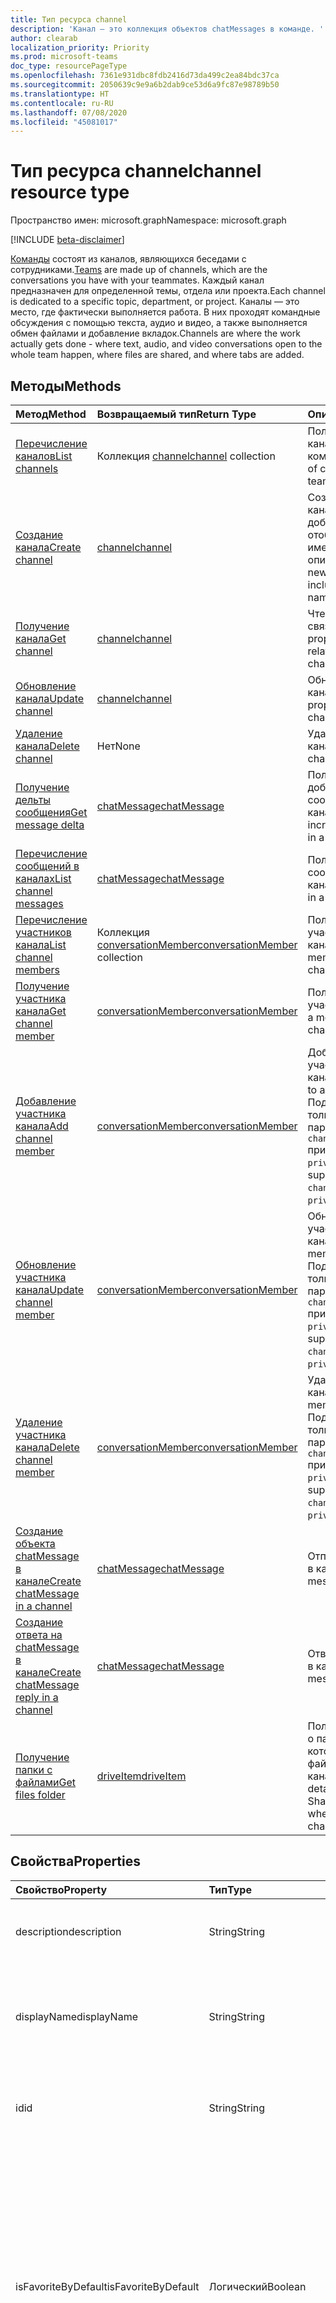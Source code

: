 ```yaml
---
title: Тип ресурса channel
description: 'Канал — это коллекция объектов chatMessages в команде. '
author: clearab
localization_priority: Priority
ms.prod: microsoft-teams
doc_type: resourcePageType
ms.openlocfilehash: 7361e931dbc8fdb2416d73da499c2ea84bdc37ca
ms.sourcegitcommit: 2050639c9e9a6b2dab9ce53d6a9fc87e98789b50
ms.translationtype: HT
ms.contentlocale: ru-RU
ms.lasthandoff: 07/08/2020
ms.locfileid: "45081017"
---
```

# <a name="channel-resource-type"></a><span data-ttu-id="54a5d-103">Тип ресурса channel</span><span class="sxs-lookup"><span data-stu-id="54a5d-103">channel resource type</span></span>

<span data-ttu-id="54a5d-104">Пространство имен: microsoft.graph</span><span class="sxs-lookup"><span data-stu-id="54a5d-104">Namespace: microsoft.graph</span></span>

[!INCLUDE [beta-disclaimer](../../includes/beta-disclaimer.md)]

<span data-ttu-id="54a5d-105">[Команды](../resources/team.md) состоят из каналов, являющихся беседами с сотрудниками.</span><span class="sxs-lookup"><span data-stu-id="54a5d-105">[Teams](../resources/team.md) are made up of channels, which are the conversations you have with your teammates.</span></span> <span data-ttu-id="54a5d-106">Каждый канал предназначен для определенной темы, отдела или проекта.</span><span class="sxs-lookup"><span data-stu-id="54a5d-106">Each channel is dedicated to a specific topic, department, or project.</span></span> <span data-ttu-id="54a5d-107">Каналы — это место, где фактически выполняется работа. В них проходят командные обсуждения с помощью текста, аудио и видео, а также выполняется обмен файлами и добавление вкладок.</span><span class="sxs-lookup"><span data-stu-id="54a5d-107">Channels are where the work actually gets done - where text, audio, and video conversations open to the whole team happen, where files are shared, and where tabs are added.</span></span>

## <a name="methods"></a><span data-ttu-id="54a5d-108">Методы</span><span class="sxs-lookup"><span data-stu-id="54a5d-108">Methods</span></span>

| <span data-ttu-id="54a5d-109">Метод</span><span class="sxs-lookup"><span data-stu-id="54a5d-109">Method</span></span>       | <span data-ttu-id="54a5d-110">Возвращаемый тип</span><span class="sxs-lookup"><span data-stu-id="54a5d-110">Return Type</span></span>  |<span data-ttu-id="54a5d-111">Описание</span><span class="sxs-lookup"><span data-stu-id="54a5d-111">Description</span></span>|
|:---------------|:--------|:----------|
|[<span data-ttu-id="54a5d-112">Перечисление каналов</span><span class="sxs-lookup"><span data-stu-id="54a5d-112">List channels</span></span>](../api/channel-list.md) | <span data-ttu-id="54a5d-113">Коллекция [channel](channel.md)</span><span class="sxs-lookup"><span data-stu-id="54a5d-113">[channel](channel.md) collection</span></span> | <span data-ttu-id="54a5d-114">Получение списка каналов в команде.</span><span class="sxs-lookup"><span data-stu-id="54a5d-114">Get the list of channels in this team.</span></span>|
|[<span data-ttu-id="54a5d-115">Создание канала</span><span class="sxs-lookup"><span data-stu-id="54a5d-115">Create channel</span></span>](../api/channel-post.md) | [<span data-ttu-id="54a5d-116">channel</span><span class="sxs-lookup"><span data-stu-id="54a5d-116">channel</span></span>](channel.md) | <span data-ttu-id="54a5d-117">Создание нового канала путем добавления отображаемого имени и описания.</span><span class="sxs-lookup"><span data-stu-id="54a5d-117">Create a new channel by including the display name and description.</span></span>|
|[<span data-ttu-id="54a5d-118">Получение канала</span><span class="sxs-lookup"><span data-stu-id="54a5d-118">Get channel</span></span>](../api/channel-get.md) | [<span data-ttu-id="54a5d-119">channel</span><span class="sxs-lookup"><span data-stu-id="54a5d-119">channel</span></span>](channel.md) | <span data-ttu-id="54a5d-120">Чтение свойств и связей канала.</span><span class="sxs-lookup"><span data-stu-id="54a5d-120">Read properties and relationships of the channel.</span></span>|
|[<span data-ttu-id="54a5d-121">Обновление канала</span><span class="sxs-lookup"><span data-stu-id="54a5d-121">Update channel</span></span>](../api/channel-patch.md) | [<span data-ttu-id="54a5d-122">channel</span><span class="sxs-lookup"><span data-stu-id="54a5d-122">channel</span></span>](channel.md) | <span data-ttu-id="54a5d-123">Обновление свойств канала.</span><span class="sxs-lookup"><span data-stu-id="54a5d-123">Update properties of the channel.</span></span>|
|[<span data-ttu-id="54a5d-124">Удаление канала</span><span class="sxs-lookup"><span data-stu-id="54a5d-124">Delete channel</span></span>](../api/channel-delete.md) | <span data-ttu-id="54a5d-125">Нет</span><span class="sxs-lookup"><span data-stu-id="54a5d-125">None</span></span> | <span data-ttu-id="54a5d-126">Удаление канала.</span><span class="sxs-lookup"><span data-stu-id="54a5d-126">Delete a channel.</span></span>|
|[<span data-ttu-id="54a5d-127">Получение дельты сообщения</span><span class="sxs-lookup"><span data-stu-id="54a5d-127">Get message delta</span></span>](../api/chatmessage-delta.md)  | [<span data-ttu-id="54a5d-128">chatMessage</span><span class="sxs-lookup"><span data-stu-id="54a5d-128">chatMessage</span></span>](../resources/chatmessage.md) | <span data-ttu-id="54a5d-129">Получение добавочных сообщений в канале.</span><span class="sxs-lookup"><span data-stu-id="54a5d-129">Get incremental messages in a channel.</span></span> |
|[<span data-ttu-id="54a5d-130">Перечисление сообщений в каналах</span><span class="sxs-lookup"><span data-stu-id="54a5d-130">List channel messages</span></span>](../api/channel-list-messages.md)  | [<span data-ttu-id="54a5d-131">chatMessage</span><span class="sxs-lookup"><span data-stu-id="54a5d-131">chatMessage</span></span>](../resources/chatmessage.md) | <span data-ttu-id="54a5d-132">Получение сообщений в канале</span><span class="sxs-lookup"><span data-stu-id="54a5d-132">Get messages in a channel</span></span> |
|[<span data-ttu-id="54a5d-133">Перечисление участников канала</span><span class="sxs-lookup"><span data-stu-id="54a5d-133">List channel members</span></span>](../api/conversationmember-list.md)| <span data-ttu-id="54a5d-134">Коллекция [conversationMember](conversationmember.md)</span><span class="sxs-lookup"><span data-stu-id="54a5d-134">[conversationMember](conversationmember.md) collection</span></span>| <span data-ttu-id="54a5d-135">Получение списка участников канала.</span><span class="sxs-lookup"><span data-stu-id="54a5d-135">List the members of a channel.</span></span> |
|[<span data-ttu-id="54a5d-136">Получение участника канала</span><span class="sxs-lookup"><span data-stu-id="54a5d-136">Get channel member</span></span>](../api/conversationmember-get.md)| [<span data-ttu-id="54a5d-137">conversationMember</span><span class="sxs-lookup"><span data-stu-id="54a5d-137">conversationMember</span></span>](conversationmember.md)| <span data-ttu-id="54a5d-138">Получение участника канала.</span><span class="sxs-lookup"><span data-stu-id="54a5d-138">Get a member of a channel.</span></span> |
|[<span data-ttu-id="54a5d-139">Добавление участника канала</span><span class="sxs-lookup"><span data-stu-id="54a5d-139">Add channel member</span></span>](../api/conversationmember-add.md) | [<span data-ttu-id="54a5d-140">conversationMember</span><span class="sxs-lookup"><span data-stu-id="54a5d-140">conversationMember</span></span>](conversationmember.md)| <span data-ttu-id="54a5d-141">Добавление участника в канал.</span><span class="sxs-lookup"><span data-stu-id="54a5d-141">Add a member to a channel.</span></span> <span data-ttu-id="54a5d-142">Поддерживается, только если параметру `channelType` присвоено значение `private`.</span><span class="sxs-lookup"><span data-stu-id="54a5d-142">Only supported for `channelType` of `private`.</span></span>|
|[<span data-ttu-id="54a5d-143">Обновление участника канала</span><span class="sxs-lookup"><span data-stu-id="54a5d-143">Update channel member</span></span>](../api/conversationmember-update.md) | [<span data-ttu-id="54a5d-144">conversationMember</span><span class="sxs-lookup"><span data-stu-id="54a5d-144">conversationMember</span></span>](conversationmember.md)| <span data-ttu-id="54a5d-145">Обновление участника канала.</span><span class="sxs-lookup"><span data-stu-id="54a5d-145">Update a member of a channel.</span></span> <span data-ttu-id="54a5d-146">Поддерживается, только если параметру `channelType` присвоено значение `private`.</span><span class="sxs-lookup"><span data-stu-id="54a5d-146">Only supported for `channelType` of `private`.</span></span>|
|[<span data-ttu-id="54a5d-147">Удаление участника канала</span><span class="sxs-lookup"><span data-stu-id="54a5d-147">Delete channel member</span></span>](../api/conversationmember-delete.md) | [<span data-ttu-id="54a5d-148">conversationMember</span><span class="sxs-lookup"><span data-stu-id="54a5d-148">conversationMember</span></span>](conversationmember.md)| <span data-ttu-id="54a5d-149">Удаление участника канала.</span><span class="sxs-lookup"><span data-stu-id="54a5d-149">Delete a member of a channel.</span></span> <span data-ttu-id="54a5d-150">Поддерживается, только если параметру `channelType` присвоено значение `private`.</span><span class="sxs-lookup"><span data-stu-id="54a5d-150">Only supported for `channelType` of `private`.</span></span>|
|[<span data-ttu-id="54a5d-151">Создание объекта chatMessage в канале</span><span class="sxs-lookup"><span data-stu-id="54a5d-151">Create chatMessage in a channel</span></span>](../api/channel-post-messages.md) | [<span data-ttu-id="54a5d-152">chatMessage</span><span class="sxs-lookup"><span data-stu-id="54a5d-152">chatMessage</span></span>](../resources/chatmessage.md) | <span data-ttu-id="54a5d-153">Отправка сообщения в канал.</span><span class="sxs-lookup"><span data-stu-id="54a5d-153">Send a message to a channel.</span></span> |
|[<span data-ttu-id="54a5d-154">Создание ответа на chatMessage в канале</span><span class="sxs-lookup"><span data-stu-id="54a5d-154">Create chatMessage reply in a channel</span></span>](../api/channel-post-messagereply.md) | [<span data-ttu-id="54a5d-155">chatMessage</span><span class="sxs-lookup"><span data-stu-id="54a5d-155">chatMessage</span></span>](../resources/chatmessage.md) | <span data-ttu-id="54a5d-156">Ответ на сообщение в канале.</span><span class="sxs-lookup"><span data-stu-id="54a5d-156">Reply to a message in a channel.</span></span>|
|[<span data-ttu-id="54a5d-157">Получение папки с файлами</span><span class="sxs-lookup"><span data-stu-id="54a5d-157">Get files folder</span></span>](../api/driveitem-get.md)| [<span data-ttu-id="54a5d-158">driveItem</span><span class="sxs-lookup"><span data-stu-id="54a5d-158">driveItem</span></span>](driveitem.md) | <span data-ttu-id="54a5d-159">Получение сведений о папке SharePoint, в которой хранятся файлы канала.</span><span class="sxs-lookup"><span data-stu-id="54a5d-159">Retrieves the details of the SharePoint folder where the files for the channel are stored.</span></span> |

## <a name="properties"></a><span data-ttu-id="54a5d-160">Свойства</span><span class="sxs-lookup"><span data-stu-id="54a5d-160">Properties</span></span>

| <span data-ttu-id="54a5d-161">Свойство</span><span class="sxs-lookup"><span data-stu-id="54a5d-161">Property</span></span>   | <span data-ttu-id="54a5d-162">Тип</span><span class="sxs-lookup"><span data-stu-id="54a5d-162">Type</span></span> |<span data-ttu-id="54a5d-163">Описание</span><span class="sxs-lookup"><span data-stu-id="54a5d-163">Description</span></span>|
|:---------------|:--------|:----------|
|<span data-ttu-id="54a5d-164">description</span><span class="sxs-lookup"><span data-stu-id="54a5d-164">description</span></span>|<span data-ttu-id="54a5d-165">String</span><span class="sxs-lookup"><span data-stu-id="54a5d-165">String</span></span>|<span data-ttu-id="54a5d-166">Необязательное текстовое описание канала.</span><span class="sxs-lookup"><span data-stu-id="54a5d-166">Optional textual description for the channel.</span></span>|
|<span data-ttu-id="54a5d-167">displayName</span><span class="sxs-lookup"><span data-stu-id="54a5d-167">displayName</span></span>|<span data-ttu-id="54a5d-168">String</span><span class="sxs-lookup"><span data-stu-id="54a5d-168">String</span></span>|<span data-ttu-id="54a5d-169">Имя канала, отображаемое для пользователя в Microsoft Teams.</span><span class="sxs-lookup"><span data-stu-id="54a5d-169">Channel name as it will appear to the user in Microsoft Teams.</span></span>|
|<span data-ttu-id="54a5d-170">id</span><span class="sxs-lookup"><span data-stu-id="54a5d-170">id</span></span>|<span data-ttu-id="54a5d-171">String</span><span class="sxs-lookup"><span data-stu-id="54a5d-171">String</span></span>|<span data-ttu-id="54a5d-172">Уникальный идентификатор канала.</span><span class="sxs-lookup"><span data-stu-id="54a5d-172">The channel's unique identifier.</span></span> <span data-ttu-id="54a5d-173">Только для чтения.</span><span class="sxs-lookup"><span data-stu-id="54a5d-173">Read-only.</span></span>|
|<span data-ttu-id="54a5d-174">isFavoriteByDefault</span><span class="sxs-lookup"><span data-stu-id="54a5d-174">isFavoriteByDefault</span></span>|<span data-ttu-id="54a5d-175">Логический</span><span class="sxs-lookup"><span data-stu-id="54a5d-175">Boolean</span></span>|<span data-ttu-id="54a5d-176">Указывает, должен ли канал автоматически помечаться как "Избранное" для всех участников команды.</span><span class="sxs-lookup"><span data-stu-id="54a5d-176">Indicates whether the channel should automatically be marked 'favorite' for all members of the team.</span></span> <span data-ttu-id="54a5d-177">Задается только программными средствами с помощью [Создания группы](../api/team-post.md).</span><span class="sxs-lookup"><span data-stu-id="54a5d-177">Can only be set programmatically with [Create team](../api/team-post.md).</span></span> <span data-ttu-id="54a5d-178">Значение по умолчанию: `false`.</span><span class="sxs-lookup"><span data-stu-id="54a5d-178">Default: `false`.</span></span>|
|<span data-ttu-id="54a5d-179">email</span><span class="sxs-lookup"><span data-stu-id="54a5d-179">email</span></span>|<span data-ttu-id="54a5d-180">String</span><span class="sxs-lookup"><span data-stu-id="54a5d-180">String</span></span>| <span data-ttu-id="54a5d-181">Адрес электронной почты для отправки сообщений в канал.</span><span class="sxs-lookup"><span data-stu-id="54a5d-181">The email address for sending messages to the channel.</span></span> <span data-ttu-id="54a5d-182">Только для чтения.</span><span class="sxs-lookup"><span data-stu-id="54a5d-182">Read-only.</span></span>|
|<span data-ttu-id="54a5d-183">webUrl</span><span class="sxs-lookup"><span data-stu-id="54a5d-183">webUrl</span></span>|<span data-ttu-id="54a5d-184">String</span><span class="sxs-lookup"><span data-stu-id="54a5d-184">String</span></span>|<span data-ttu-id="54a5d-185">Гиперссылка, ведущая к каналу в Microsoft Teams.</span><span class="sxs-lookup"><span data-stu-id="54a5d-185">A hyperlink that will go to the channel in Microsoft Teams.</span></span> <span data-ttu-id="54a5d-186">Это URL-адрес, получаемый при щелчке правой кнопкой мыши по каналу в Microsoft Teams и выборе пункта "Получить ссылку на канал".</span><span class="sxs-lookup"><span data-stu-id="54a5d-186">This is the URL that you get when you right-click a channel in Microsoft Teams and select Get link to channel.</span></span> <span data-ttu-id="54a5d-187">Этот URL-адрес должен обрабатываться как непрозрачный BLOB-объект и не должен анализироваться.</span><span class="sxs-lookup"><span data-stu-id="54a5d-187">This URL should be treated as an opaque blob, and not parsed.</span></span> <span data-ttu-id="54a5d-188">Только для чтения.</span><span class="sxs-lookup"><span data-stu-id="54a5d-188">Read-only.</span></span>|
|<span data-ttu-id="54a5d-189">membershipType</span><span class="sxs-lookup"><span data-stu-id="54a5d-189">membershipType</span></span>|[<span data-ttu-id="54a5d-190">channelMembershipType</span><span class="sxs-lookup"><span data-stu-id="54a5d-190">channelMembershipType</span></span>](../resources/enums.md#channelmembershiptype-values)|<span data-ttu-id="54a5d-191">Тип канала.</span><span class="sxs-lookup"><span data-stu-id="54a5d-191">The type of the channel.</span></span> <span data-ttu-id="54a5d-192">Можно настроить во время создания и нельзя изменить.</span><span class="sxs-lookup"><span data-stu-id="54a5d-192">Can be set during creation and cannot be changed.</span></span> <span data-ttu-id="54a5d-193">Значение по умолчанию: standard.</span><span class="sxs-lookup"><span data-stu-id="54a5d-193">Default: standard.</span></span>|

## <a name="relationships"></a><span data-ttu-id="54a5d-194">Отношения</span><span class="sxs-lookup"><span data-stu-id="54a5d-194">Relationships</span></span>

| <span data-ttu-id="54a5d-195">Связь</span><span class="sxs-lookup"><span data-stu-id="54a5d-195">Relationship</span></span> | <span data-ttu-id="54a5d-196">Тип</span><span class="sxs-lookup"><span data-stu-id="54a5d-196">Type</span></span> |<span data-ttu-id="54a5d-197">Описание</span><span class="sxs-lookup"><span data-stu-id="54a5d-197">Description</span></span>|
|:---------------|:--------|:----------|
|<span data-ttu-id="54a5d-198">messages</span><span class="sxs-lookup"><span data-stu-id="54a5d-198">messages</span></span>|<span data-ttu-id="54a5d-199">Коллекция [chatMessage](chatmessage.md)</span><span class="sxs-lookup"><span data-stu-id="54a5d-199">[chatMessage](chatmessage.md) collection</span></span>|<span data-ttu-id="54a5d-200">Коллекция всех сообщений в канале.</span><span class="sxs-lookup"><span data-stu-id="54a5d-200">A collection of all the messages in the channel.</span></span> <span data-ttu-id="54a5d-201">Свойство навигации.</span><span class="sxs-lookup"><span data-stu-id="54a5d-201">A navigation property.</span></span> <span data-ttu-id="54a5d-202">Допускается значение null.</span><span class="sxs-lookup"><span data-stu-id="54a5d-202">Nullable.</span></span>|
|<span data-ttu-id="54a5d-203">tabs</span><span class="sxs-lookup"><span data-stu-id="54a5d-203">tabs</span></span>|<span data-ttu-id="54a5d-204">Коллекция [teamsTab](../resources/teamstab.md)</span><span class="sxs-lookup"><span data-stu-id="54a5d-204">[teamsTab](../resources/teamstab.md) collection</span></span>|<span data-ttu-id="54a5d-205">Коллекция всех вкладок в канале.</span><span class="sxs-lookup"><span data-stu-id="54a5d-205">A collection of all the tabs in the channel.</span></span> <span data-ttu-id="54a5d-206">Свойство навигации.</span><span class="sxs-lookup"><span data-stu-id="54a5d-206">A navigation property.</span></span>|
|<span data-ttu-id="54a5d-207">members</span><span class="sxs-lookup"><span data-stu-id="54a5d-207">members</span></span>|<span data-ttu-id="54a5d-208">Коллекция [conversationMember](conversationmember.md)</span><span class="sxs-lookup"><span data-stu-id="54a5d-208">[conversationMember](conversationmember.md) collection</span></span>|<span data-ttu-id="54a5d-209">Коллекция записей участников, сопоставленных с каналом.</span><span class="sxs-lookup"><span data-stu-id="54a5d-209">A collection of membership records associated with the channel.</span></span>|
|[<span data-ttu-id="54a5d-210">filesFolder</span><span class="sxs-lookup"><span data-stu-id="54a5d-210">filesFolder</span></span>](../api/channel-get-filesfolder.md)|[<span data-ttu-id="54a5d-211">driveItem</span><span class="sxs-lookup"><span data-stu-id="54a5d-211">driveItem</span></span>](driveitem.md)|<span data-ttu-id="54a5d-212">Метаданные для расположения, в котором хранятся файлы канала.</span><span class="sxs-lookup"><span data-stu-id="54a5d-212">Metadata for the location where the channel's files are stored.</span></span>|

## <a name="json-representation"></a><span data-ttu-id="54a5d-213">Представление JSON</span><span class="sxs-lookup"><span data-stu-id="54a5d-213">JSON representation</span></span>

<span data-ttu-id="54a5d-214">Ниже указано представление ресурса в формате JSON.</span><span class="sxs-lookup"><span data-stu-id="54a5d-214">The following is a JSON representation of the resource.</span></span>

<!-- {
  "blockType": "resource",
  "optionalProperties": [
    "messages"
  ],
  "keyProperty": "id",
  "@odata.type": "microsoft.graph.channel"
}-->

```json
{
  "description": "string",
  "displayName": "string",
  "id": "string (identifier)",
  "isFavoriteByDefault": true,
  "email": "string",
  "webUrl": "string",
  "membershipType": "channelMembershipType"
}
```

<!-- uuid: 8fcb5dbc-d5aa-4681-8e31-b001d5168d79
2015-10-25 14:57:30 UTC -->
<!--
{
  "type": "#page.annotation",
  "description": "channel resource",
  "keywords": "",
  "section": "documentation",
  "tocPath": "",
  "suppressions": []
}
-->
